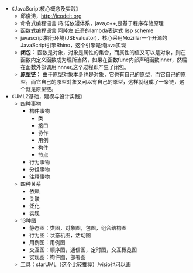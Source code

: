 + 《JavaScript核心概念及实践》
	+ 邱俊涛，http://icodeit.org
	+ 命令式编程语言  冯.诺依漫体系，java,c++,是基于程序存储原理
	+ 函数式编程语言  阿隆左.丘奇的lambda表达式 lisp scheme
	+ javascript执行环境(JSEvaluator)，核心采用Mozillar一个开源的JavaScript引擎Rhino，这个引擎是纯java实现
	+  **闭包：** 函数是对象，对象是属性的集合，而属性的值又可以是对象，则在函数内定义函数成为理所当然，如果在函数func内部声明函数inner，然后在函数外部调用innner,这个过程即产生了闭包。
	+  **原型链：** 由于原型对象本身也是对象，它也有自己的原型，而它自己的原型，而它自己的原型对象又可以有自己的原型，这样就组成了一条链，这个就是原型链。
+  《UML2基础，建模与设计实践》
	+ 四种事物
		+ 构件事物
			+ 类
			+ 接口
			+ 协作
			+ 用例
			+ 构件
			+ 节点
		+ 行为事物
		+ 分组事物
		+ 注释事物
	+ 四种关系
		+ 依赖
		+ 关联
		+ 泛化
		+ 实现
	+ 13种图 
		+ 静态图：类图，对象图，包图，组合结构图
		+ 行为图：状态机图，活动图
		+ 用例图：用例图
		+ 交互图：顺序图，通信图，定时图，交互概览图
		+ 实现图：构件图，部署图	
	+ 工具：starUML（这个比较推荐）/visio也可以画